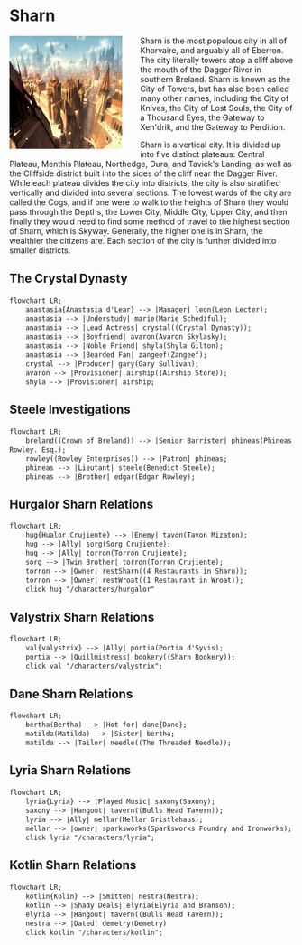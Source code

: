 # Sharn

<img src="/images/places/sharn.jpg" style="width: 200px; height: 200px; float: left; margin: 0 2rem 1rem 0;" class="rounded-full"/>

Sharn is the most populous city in all of Khorvaire, and arguably all of Eberron. The city literally towers atop a cliff above the mouth of the Dagger River in southern Breland. Sharn is known as the City of Towers, but has also been called many other names, including the City of Knives, the City of Lost Souls, the City of a Thousand Eyes, the Gateway to Xen'drik, and the Gateway to Perdition.

Sharn is a vertical city. It is divided up into five distinct plateaus: Central Plateau, Menthis Plateau, Northedge, Dura, and Tavick's Landing, as well as the Cliffside district built into the sides of the cliff near the Dagger River. While each plateau divides the city into districts, the city is also stratified vertically and divided into several sections. The lowest wards of the city are called the Cogs, and if one were to walk to the heights of Sharn they would pass through the Depths, the Lower City, Middle City, Upper City, and then finally they would need to find some method of travel to the highest section of Sharn, which is Skyway. Generally, the higher one is in Sharn, the wealthier the citizens are. Each section of the city is further divided into smaller districts.

## The Crystal Dynasty

```mermaid
flowchart LR;
    anastasia{Anastasia d'Lear} --> |Manager| leon(Leon Lecter);
    anastasia --> |Understudy| marie(Marie Schediful);
    anastasia --> |Lead Actress| crystal((Crystal Dynasty));
    anastasia --> |Boyfriend| avaron(Avaron Skylasky);
    anastasia --> |Noble Friend| shyla(Shyla Gilton);
    anastasia --> |Bearded Fan| zangeef(Zangeef);
    crystal --> |Producer| gary(Gary Sullivan);
    avaron --> |Provisioner| airship((Airship Store));
    shyla --> |Provisioner| airship;
```

## Steele Investigations

```mermaid
flowchart LR;
    breland((Crown of Breland)) --> |Senior Barrister| phineas(Phineas Rowley. Esq.);
    rowley((Rowley Enterprises)) --> |Patron| phineas;
    phineas --> |Lieutant| steele(Benedict Steele);
    phineas --> |Brother| edgar(Edgar Rowley);
```

## Hurgalor Sharn Relations

```mermaid
flowchart LR;
    hug{Hualor Crujiente} --> |Enemy| tavon(Tavon Mizaton);
    hug --> |Ally| sorg(Sorg Crujiente);
    hug --> |Ally| torron(Torron Crujiente);
    sorg --> |Twin Brother| torron(Torron Crujiente);
    torron --> |Owner| restSharn((4 Restaurants in Sharn));
    torron --> |Owner| restWroat((1 Restaurant in Wroat));
    click hug "/characters/hurgalor"
```

## Valystrix Sharn Relations

```mermaid
flowchart LR;
    val{valystrix} --> |Ally| portia(Portia d'Syvis);
    portia --> |Quillmistress| bookery((Sharn Bookery));
    click val "/characters/valystrix";
```

## Dane Sharn Relations

```mermaid
flowchart LR;
    bertha(Bertha) --> |Hot for| dane{Dane};
    matilda(Matilda) --> |Sister| bertha;
    matilda --> |Tailor| needle((The Threaded Needle));
```

## Lyria Sharn Relations

```mermaid
flowchart LR;
    lyria{Lyria} --> |Played Music| saxony(Saxony);
    saxony --> |Hangout| tavern((Bulls Head Tavern));
    lyria --> |Ally| mellar(Mellar Gristlehaus);
    mellar --> |owner| sparksworks(Sparksworks Foundry and Ironworks);
    click lyria "/characters/lyria";
```

## Kotlin Sharn Relations

```mermaid
flowchart LR;
    kotlin{Kolin} --> |Smitten| nestra(Nestra);
    kotlin --> |Shady Deals| elyria(Elyria and Branson);
    elyria --> |Hangout| tavern((Bulls Head Tavern));
    nestra --> |Dated| demetry(Demetry)
    click kotlin "/characters/kotlin";
```

